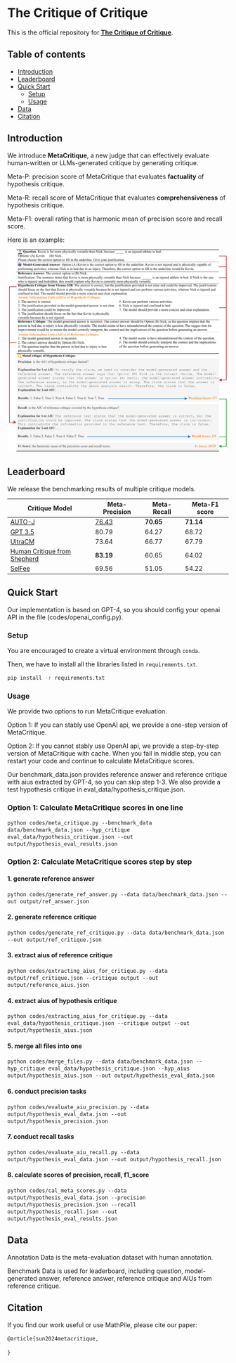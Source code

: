 # The Critique of Critique

This is the official repository for [**The Critique of Critique**](https://arxiv.org/abs/).


## Table of contents
- [Introduction](#Introduction)
- [Leaderboard](#leaderboard)
- [Quick Start](#quick-start)
  - [Setup](#setup)
  - [Usage](#usage)
- [Data](#data)
- [Citation](#citation)


## Introduction
We introduce **MetaCritique**, a new judge that can effectively evaluate human-written or LLMs-generated critique by generating critique. 

Meta-P: precision score of MetaCritique that evaluates **factuality** of hypothesis critique.

Meta-R: recall score of MetaCritique that evaluates **comprehensiveness** of hypothesis critique.

Meta-F1: overall rating that is harmonic mean of precision score and recall score.

Here is an example:

<img src="./figs/example.pdf" style="zoom: 75%;" />

## Leaderboard
We release the benchmarking results of multiple critique models.


| Critique Model                                                                     | Meta-Precision | Meta-Recall  | Meta-F1 score |
|---------------------------------------------------------------------------|--| ---- | ---- |
| [AUTO-J](https://github.com/GAIR-NLP/auto-j)                                          | <u>76.43</u> | **70.65**  | **71.14** |
| [GPT 3.5](https://openai.com/blog/gpt-3-5-turbo-fine-tuning-and-api-updates)         | 80.79  | 64.27  | 68.72   |
| [UltraCM](https://github.com/OpenBMB/UltraFeedback)                                   | 73.64 | 66.77  | 67.79 |
| [Human Critique from Shepherd](https://github.com/facebookresearch/Shepherd)          | **83.19** | 60.65   |  64.02   |
| [SelFee](https://github.com/kaistAI/SelFee)                                           | 69.56  |  51.05  |  54.22 |

## Quick Start
Our implementation is based on GPT-4, so you should config your openai API in the file (codes/openai_config.py).

### Setup

You are encouraged to create a virtual environment through `conda`.

Then, we have to install all the libraries listed in `requirements.txt`. 

```bash
pip install -r requirements.txt
```

### Usage
We provide two options to run MetaCritique evaluation.

Option 1: If you can stably use OpenAI api, we provide a one-step version of MetaCritique.

Option 2: If you cannot stably use OpenAI api, we provide a step-by-step version of MetaCritique with cache. When you fail in middle step, you can restart your code and continue to calculate MetaCritique scores. 

Our benchmark_data.json provides reference answer and reference critique with aius extracted by GPT-4, so you can skip step 1-3. We also provide a test hypothesis critique in eval_data/hypothesis_critique.json.

### Option 1: Calculate MetaCritique scores in one line
```
python codes/meta_critique.py --benchmark_data data/benchmark_data.json --hyp_critique eval_data/hypothesis_critique.json --out output/hypothesis_eval_results.json
```

### Option 2: Calculate MetaCritique scores step by step

#### 1. generate reference answer
```
python codes/generate_ref_answer.py --data data/benchmark_data.json --out output/ref_answer.json
```

#### 2. generate reference critique
```
python codes/generate_ref_critique.py --data data/benchmark_data.json --out output/ref_critique.json
```

#### 3. extract aius of reference critique
```
python codes/extracting_aius_for_critique.py --data output/ref_critique.json --critique output --out output/reference_aius.json
```

#### 4. extract aius of hypothesis critique
```
python codes/extracting_aius_for_critique.py --data eval_data/hypothesis_critique.json --critique output --out output/hypothesis_aius.json
```

#### 5. merge all files into one
```
python codes/merge_files.py --data data/benchmark_data.json --hyp_critique eval_data/hypothesis_critique.json --hyp_aius output/hypothesis_aius.json --out output/hypothesis_eval_data.json
```

#### 6. conduct precision tasks
```
python codes/evaluate_aiu_precision.py --data output/hypothesis_eval_data.json --out output/hypothesis_precision.json
```

#### 7. conduct recall tasks
```
python codes/evaluate_aiu_recall.py --data output/hypothesis_eval_data.json --out output/hypothesis_recall.json
```

#### 8. calculate scores of precision, recall, f1_score 
```
python codes/cal_meta_scores.py --data output/hypothesis_eval_data.json --precision output/hypothesis_precision.json --recall output/hypothesis_recall.json --out output/hypothesis_eval_results.json
```

## Data
Annotation Data is the meta-evaluation dataset with human annotation.

Benchmark Data is used for leaderboard, including question, model-generated answer, reference answer, reference critique and AIUs from reference critique.

## Citation

If you find our work useful or use MathPile, please cite our paper:

```
@article{sun2024metacritique,
      
}
```

